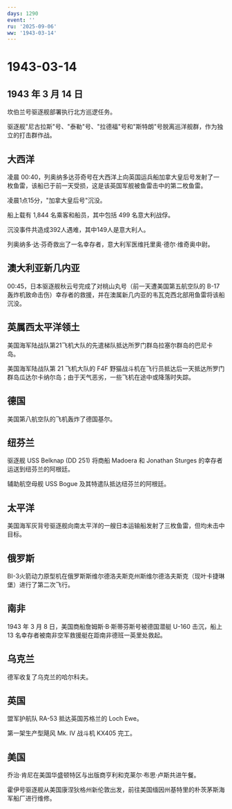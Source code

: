 ```yaml
---
days: 1290
event: ''
ru: '2025-09-06'
ww: '1943-03-14'
---
```


# 1943-03-14

## 1943 年 3 月 14 日

坎伯兰号驱逐舰部署执行北方巡逻任务。

驱逐舰"尼古拉斯"号、"泰勒"号、"拉德福"号和"斯特朗"号脱离巡洋舰群，作为独立的打击群作战。

## 大西洋

凌晨
00:40，列奥纳多达芬奇号在大西洋上向英国运兵船加拿大皇后号发射了一枚鱼雷，该船已于前一天受损，这是该英国军舰被鱼雷击中的第二枚鱼雷。

凌晨1点15分，"加拿大皇后号"沉没。

船上载有 1,844 名乘客和船员，其中包括 499 名意大利战俘。

沉没事件共造成392人遇难，其中149人是意大利人。

列奥纳多·达·芬奇救出了一名幸存者，意大利军医维托里奥·德尔·维奇奥中尉。

## 澳大利亚新几内亚

00:45，日本驱逐舰秋云号完成了对桃山丸号（前一天遭美国第五航空队的 B-17
轰炸机致命击伤）幸存者的救援，并在澳属新几内亚的韦瓦克西北部用鱼雷将该船沉没。

## 英属西太平洋领土

美国海军陆战队第21飞机大队的先遣梯队抵达所罗门群岛拉塞尔群岛的巴尼卡岛。

美国海军陆战队第 21 飞机大队的 F4F
野猫战斗机在飞行员抵达后一天抵达所罗门群岛瓜达尔卡纳尔岛；由于天气恶劣，一些飞机在途中或降落时失踪。

## 德国

美国第八航空队的飞机轰炸了德国基尔。

## 纽芬兰

驱逐舰 USS Belknap (DD 251) 将商船 Madoera 和 Jonathan Sturges
的幸存者运送到纽芬兰的阿根廷。

辅助航空母舰 USS Bogue 及其特遣队抵达纽芬兰的阿根廷。

## 太平洋

美国海军灰背号驱逐舰向南太平洋的一艘日本运输船发射了三枚鱼雷，但均未击中目标。

## 俄罗斯

BI-3火箭动力原型机在俄罗斯斯维尔德洛夫斯克州斯维尔德洛夫斯克（现叶卡捷琳堡）进行了第二次飞行。

## 南非

1943 年 3 月 8 日，美国商船詹姆斯·B·斯蒂芬斯号被德国潜艇 U-160
击沉，船上 13 名幸存者被南非空军救援艇在距南非德班一英里处救起。

## 乌克兰

德军收复了乌克兰的哈尔科夫。

## 英国

盟军护航队 RA-53 抵达英国苏格兰的 Loch Ewe。

第一架生产型飓风 Mk. IV 战斗机 KX405 完工。

## 美国

乔治·肯尼在美国华盛顿特区与出版商亨利和克莱尔·布思·卢斯共进午餐。

霍伊号驱逐舰从美国康涅狄格州新伦敦出发，前往美国缅因州基特里的朴茨茅斯海军船厂进行维修。